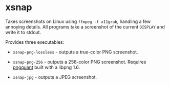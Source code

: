 # xsnap

Takes screenshots on Linux using `ffmpeg -f x11grab`, handling a few annoying details.
All programs take a screenshot of the current `DISPLAY` and write it to stdout.

Provides three executables:

* `xsnap-png-lossless` - outputs a true-color PNG screenshot.

* `xsnap-png-256` - outputs a 256-color PNG screenshot.  Requires [pngquant](https://github.com/pornel/pngquant) built with a libpng 1.6.

* `xsnap-jpg` - outputs a JPEG screenshot.
